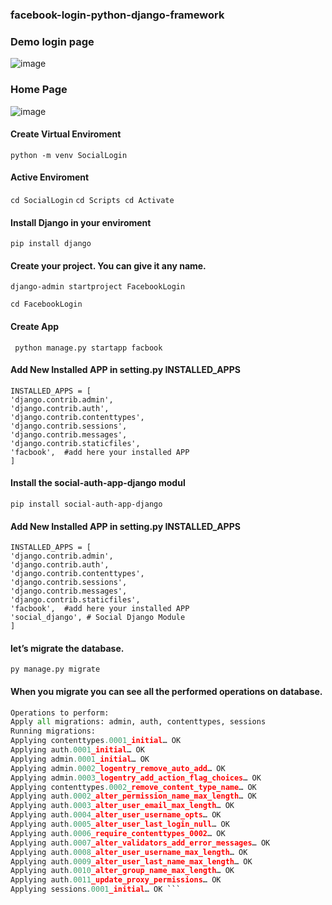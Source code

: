 ### facebook-login-python-django-framework

### Demo login page

![image](https://github.com/sajjadlaghari/facebook-login-python-django-framework/assets/68752819/ef48ebba-00e4-43a6-ad71-f16271a18724)


### Home Page

![image](https://github.com/sajjadlaghari/facebook-login-python-django-framework/assets/68752819/a00b177e-2da1-4bef-a400-d06ae30f010e)



#### Create Virtual Enviroment

``` python -m venv SocialLogin  ```


#### Active Enviroment

``` cd SocialLogin ```
``` cd Scripts cd Activate ```

#### Install Django in your enviroment

``` pip install django  ```


#### Create your project. You can give it any name.
``` django-admin startproject FacebookLogin ```

``` cd FacebookLogin ```

#### Create App
```  python manage.py startapp facbook ```

#### Add New Installed APP in setting.py INSTALLED_APPS

```
INSTALLED_APPS = [
'django.contrib.admin',
'django.contrib.auth',
'django.contrib.contenttypes',
'django.contrib.sessions',
'django.contrib.messages',
'django.contrib.staticfiles',
'facbook',  #add here your installed APP 
]

```


#### Install the social-auth-app-django modul
``` pip install social-auth-app-django ```


#### Add New Installed APP in setting.py INSTALLED_APPS

```
INSTALLED_APPS = [
'django.contrib.admin',
'django.contrib.auth',
'django.contrib.contenttypes',
'django.contrib.sessions',
'django.contrib.messages',
'django.contrib.staticfiles',
'facbook',  #add here your installed APP
'social_django', # Social Django Module
]

```


#### let’s migrate the database.
``` py manage.py migrate  ```

#### When you migrate you can see all the performed operations on database.

``` py manage.py migrate
Operations to perform:
Apply all migrations: admin, auth, contenttypes, sessions
Running migrations:
Applying contenttypes.0001_initial… OK
Applying auth.0001_initial… OK
Applying admin.0001_initial… OK
Applying admin.0002_logentry_remove_auto_add… OK
Applying admin.0003_logentry_add_action_flag_choices… OK
Applying contenttypes.0002_remove_content_type_name… OK
Applying auth.0002_alter_permission_name_max_length… OK
Applying auth.0003_alter_user_email_max_length… OK
Applying auth.0004_alter_user_username_opts… OK
Applying auth.0005_alter_user_last_login_null… OK
Applying auth.0006_require_contenttypes_0002… OK
Applying auth.0007_alter_validators_add_error_messages… OK
Applying auth.0008_alter_user_username_max_length… OK
Applying auth.0009_alter_user_last_name_max_length… OK
Applying auth.0010_alter_group_name_max_length… OK
Applying auth.0011_update_proxy_permissions… OK
Applying sessions.0001_initial… OK ```




